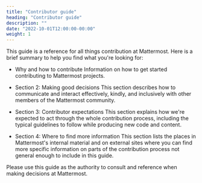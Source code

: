 ```yaml
---
title: "Contributor guide"
heading: "Contributor guide"
description: ""
date: "2022-10-01T12:00:00-00:00"
weight: 1
---
```


This guide is a reference for all things contribution at Mattermost. Here is a brief summary to help you find what you're looking for:

- Why and how to contribute
	Information on how to get started contributing to Mattermost projects.

- Section 2: Making good decisions
	This section describes how to communicate and interact effectively, kindly, and inclusively with other members of the Mattermost community.

- Section 3: Contributor expectations
	This section explains how we're expected to act through the whole contribution process, including the typical guidelines to follow while producing new code and content.

- Section 4: Where to find more information
	This section lists the places in Mattermost's internal material and on external sites where you can find more specific information on parts of the contribution process not general enough to include in this guide.

Please use this guide as the authority to consult and reference when making decisions at Mattermost.
